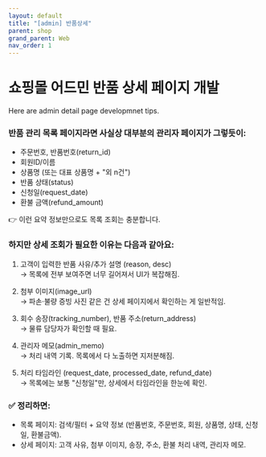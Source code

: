 ```yaml
---
layout: default
title: "[admin] 반품상세"
parent: shop
grand_parent: Web
nav_order: 1
---
```


# 쇼핑몰 어드민 반품 상세 페이지 개발

Here are admin detail page developmnet tips.

### 반품 관리 목록 페이지라면 사실상 대부분의 관리자 페이지가 그렇듯이:
* 주문번호, 반품번호(return_id)
* 회원ID/이름
* 상품명 (또는 대표 상품명 + "외 n건")
* 반품 상태(status)
* 신청일(request_date)
* 환불 금액(refund_amount)
   
👉 이런 요약 정보만으로도 목록 조회는 충분합니다.

### 하지만 상세 조회가 필요한 이유는 다음과 같아요:
1. 고객이 입력한 반품 사유/추가 설명 (reason, desc)  
  → 목록에 전부 보여주면 너무 길어져서 UI가 복잡해짐.

2. 첨부 이미지(image_url)  
  → 파손·불량 증빙 사진 같은 건 상세 페이지에서 확인하는 게 일반적임.

3. 회수 송장(tracking_number), 반품 주소(return_address)  
  → 물류 담당자가 확인할 때 필요.

4. 관리자 메모(admin_memo)  
  → 처리 내역 기록. 목록에서 다 노출하면 지저분해짐.

5. 처리 타임라인 (request_date, processed_date, refund_date)  
  → 목록에는 보통 "신청일"만, 상세에서 타임라인을 한눈에 확인.

### ✅ 정리하면:
* 목록 페이지: 검색/필터 + 요약 정보 (반품번호, 주문번호, 회원, 상품명, 상태, 신청일, 환불금액).
* 상세 페이지: 고객 사유, 첨부 이미지, 송장, 주소, 환불 처리 내역, 관리자 메모.
